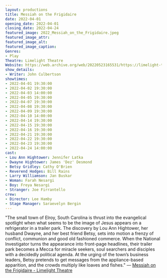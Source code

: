 ```yaml
---
layout: productions
title: Messiah on the Frigidaire
date: 2022-04-01
opening_date: 2022-04-01
closing_date: 2022-04-24
featured_image: 2022_Messiah_on_the_Frigidaire.jpeg
featured_image_attr:
featured_image_alt:
featured_image_caption:
Genres: 
- Play
Theatre: Limelight Theatre
Website: https://web.archive.org/web/20220523165531/https://limelight-theatre.org/messiah-on-the-frigidaire/
show_details:
- Writer: John Culbertson
showtimes:
- 2022-04-01 19:30:00
- 2022-04-02 19:30:00
- 2022-04-03 14:00:00
- 2022-04-05 19:30:00
- 2022-04-07 19:30:00
- 2022-04-08 19:30:00
- 2022-04-09 19:30:00
- 2022-04-10 14:00:00
- 2022-04-14 19:30:00
- 2022-04-15 19:30:00
- 2022-04-16 19:30:00
- 2022-04-21 19:30:00
- 2022-04-22 19:30:00
- 2022-04-23 19:30:00
- 2022-04-24 14:00:00
cast:
- Lou Ann Hightower: Jennifer Latka
- Dwayne Hightower: James 'Dez' Desmond
- Betsy Gridley: Cathy O'Brien
- Reverend Hodges: Bill Rains
- Larry Williamson: Jan Buskar
- Woman: Farah Nesargi
- Boy: Freya Nesargi
- Stranger: Joe Firrantello
crew:
- Director: Lee Hamby
- Stage Manager: Saraevelyn Bergin
---
```

"The small town of Elroy, South Carolina is thrust into the evangelical spotlight when what seems to be the image of Jesus appears on a refrigerator in a trailer park. The discovery by Lou Ann Hightower, her husband Dwayne, and her best friend Betsy, sets into motion a frenzy of conflict, communion and good old fashioned commerce. When the National Investigator turns the appearance into front-page headlines, their trailer park becomes a Mecca for miracle seekers, soul searchers and disciples with a decidedly political agenda. At the urging of the town’s business leaders, Betsy pretends to get messages from the appliance-based apparition, and the crowds multiply like loaves and fishes." — [Messiah on the Frigidaire - Limelight Theatre](https://web.archive.org/web/20220523165531/https://limelight-theatre.org/messiah-on-the-frigidaire/)
